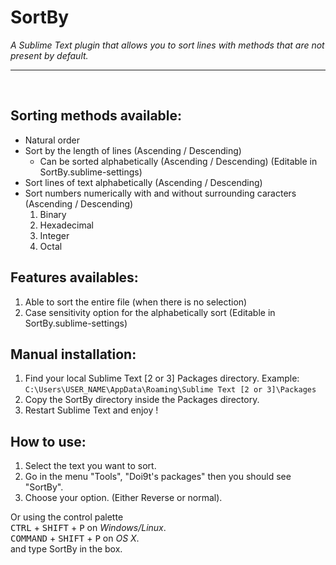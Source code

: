 # SortBy
*A Sublime Text plugin that allows you to sort lines with methods that are not present by default.*
- - -
​
## Sorting methods available:
- Natural order
- Sort by the length of lines (Ascending / Descending)
    - Can be sorted alphabetically (Ascending / Descending) (Editable in SortBy.sublime-settings)
- Sort lines of text alphabetically (Ascending / Descending)
- Sort numbers numerically with and without surrounding caracters (Ascending / Descending)
    1. Binary
    2. Hexadecimal
    3. Integer
    4. Octal

## Features availables:
1. Able to sort the entire file (when there is no selection)
2. Case sensitivity option for the alphabetically sort (Editable in SortBy.sublime-settings)

## Manual installation:
1. Find your local Sublime Text [2 or 3] Packages directory.
    Example: `C:\Users\USER_NAME\AppData\Roaming\Sublime Text [2 or 3]\Packages`
2. Copy the SortBy directory inside the Packages directory.
3. Restart Sublime Text and enjoy !

## How to use:
1. Select the text you want to sort.
2. Go in the menu "Tools", "Doi9t's packages" then you should see "SortBy".
3. Choose your option. (Either Reverse or normal).

Or using the control palette
<br><kbd>CTRL</kbd> + <kbd>SHIFT</kbd> + <kbd>P</kbd> on *Windows/Linux*.
<br><kbd>COMMAND</kbd> + <kbd>SHIFT</kbd> + <kbd>P</kbd> on *OS X*.
<br>and type SortBy in the box.
​